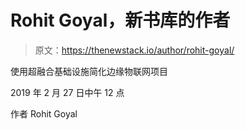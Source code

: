 # Rohit Goyal，新书库的作者

> 原文：<https://thenewstack.io/author/rohit-goyal/>

使用超融合基础设施简化边缘物联网项目

2019 年 2 月 27 日中午 12 点

作者 Rohit Goyal